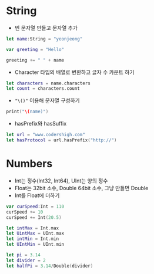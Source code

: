 # String  

- 빈 문자열 만들고 문자열 추가  
```swift
let name:String = "yeonjeong"

var greeting = "Hello"

greeting += " " + name

```

- Character 타입의 배열로 변환하고 글자 수 카운트 하기  
```swift  
let characters = name.characters
let count = characters.count
```

- `"\()"` 이용해 문자열 구성하기  
```swift
print("\(name)")
```

- hasPrefix와 hasSuffix  
```swift
let url = "www.codershigh.com"
let hasProtocol = url.hasPrefix("http://")
```

# Numbers  

- Int는 정수(Int32, Int64), UInt는 양의 정수  
- Float는 32bit 소수, Double 64bit 소수, 그냥 만들면 Double  
- Int를 Float에 더하기  
```swift
var curSpeed:Int = 110
curSpeed += 10
curSpeed += Int(20.5)

let intMax = Int.max
let UintMax = UInt.max
let intMin = Int.min
let UIntMin = UInt.min

let pi = 3.14
let divider = 2
let halfPi = 3.14/Double(divider)
```

